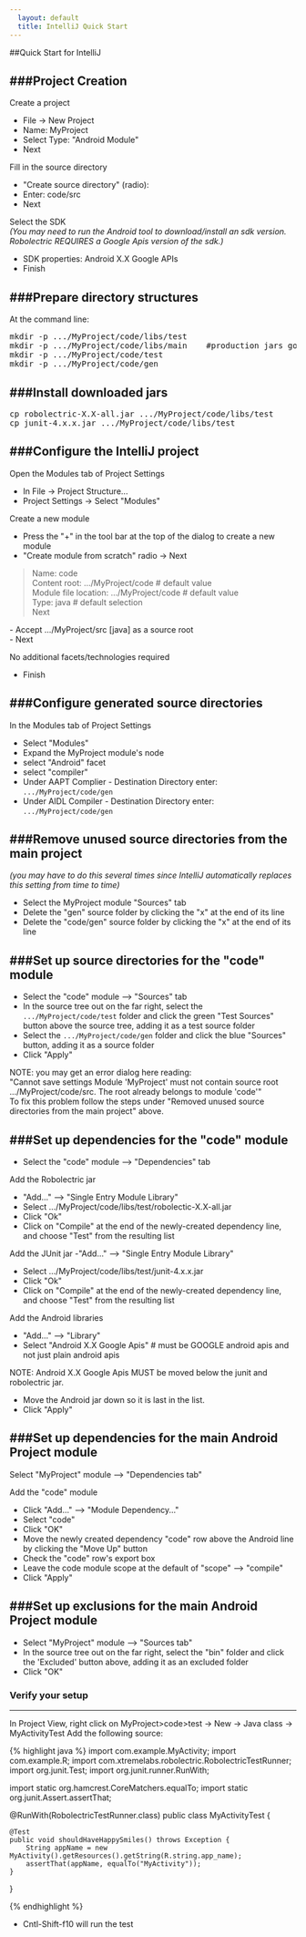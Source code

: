 ```yaml
---
  layout: default
  title: IntelliJ Quick Start
---
```


##Quick Start for IntelliJ

###Project Creation
----------------------
Create a project
- File -> New Project
- Name: MyProject
- Select Type:  "Android Module"
- Next

Fill in the source directory
- "Create source directory" (radio):
- Enter: code/src
- Next

Select the SDK
_<br>(You may need to run the Android tool to download/install an sdk version. Robolectric REQUIRES a Google Apis version of the sdk.)_
- SDK properties: Android X.X Google APIs
- Finish


###Prepare directory structures
------------------------------
At the command line:
<pre>
mkdir -p .../MyProject/code/libs/test
mkdir -p .../MyProject/code/libs/main    #production jars go here e.g. roboguice
mkdir -p .../MyProject/code/test
mkdir -p .../MyProject/code/gen
</pre>

###Install downloaded jars
-------------------------------
<pre>
cp robolectric-X.X-all.jar .../MyProject/code/libs/test
cp junit-4.x.x.jar .../MyProject/code/libs/test
</pre>


###Configure the IntelliJ project
-------------------------------
Open the Modules tab of Project Settings
- In File -> Project Structure...
- Project Settings -> Select "Modules"

Create a new module
- Press the "+" in the tool bar at the top of the dialog to create a new module
- "Create module from scratch" radio -> Next
<blockquote>
	Name: code<br>
	Content root: .../MyProject/code 	# default value<br>
	Module file location: .../MyProject/code  	# default value<br>
	Type: java  	# default selection<br>
	Next<br>
</blockquote>
- Accept .../MyProject/src [java] as a source root<br>
- Next<br>

No additional facets/technologies required

- Finish


###Configure generated source directories
-------------------------
In the Modules tab of Project Settings
- Select "Modules"
- Expand the MyProject module's node
- select "Android" facet
- select "compiler"
- Under AAPT Complier - Destination Directory enter: <code>.../MyProject/code/gen</code>
- Under AIDL Compiler - Destination Directory enter: <code>.../MyProject/code/gen</code>

###Remove unused source directories from the main project
------------------------------
_(you may have to do this several times since IntelliJ
automatically replaces this setting from time to time)_
- Select the MyProject module "Sources" tab
- Delete the "gen" source folder by clicking the "x" at the end of its line
- Delete the "code/gen" source folder by clicking the "x" at the end of its line

###Set up source directories for the "code" module
-------------------------------
- Select the "code" module --> "Sources" tab
- In the source tree out on the far right, select the <code>.../MyProject/code/test</code>
folder and click the green "Test Sources" button above the source tree, adding it as a test source folder
- Select the <code>.../MyProject/code/gen</code> folder and click the blue "Sources" button, adding it as a source folder
- Click "Apply"

NOTE: you may get an error dialog here reading:<br>
"Cannot save settings   Module 'MyProject' must not contain source root .../MyProject/code/src.  The root already
belongs to module 'code'"<br>
To fix this problem follow the steps under "Removed unused source directories from the main project" above.

###Set up dependencies for the "code" module
-------------------------------
- Select the "code" module --> "Dependencies" tab

Add the Robolectric jar
- "Add..." --> "Single Entry Module Library"
- Select .../MyProject/code/libs/test/robolectic-X.X-all.jar
- Click "Ok"
- Click on "Compile" at the end of the newly-created dependency line, and choose "Test" from the resulting list

Add the JUnit jar
-"Add..." --> "Single Entry Module Library"
- Select .../MyProject/code/libs/test/junit-4.x.x.jar
- Click "Ok"
- Click on "Compile" at the end of the newly-created dependency line, and choose "Test" from the resulting list

Add the Android libraries
- "Add..." --> "Library"
- Select "Android X.X Google Apis"  # must be GOOGLE android apis and not just plain android apis

NOTE: Android X.X Google Apis MUST be moved below the junit and robolectric jar.
- Move the Android jar down so it is last in the list.
- Click "Apply"

###Set up dependencies for the main Android Project module
----------------------------
Select "MyProject" module --> "Dependencies tab"

Add the "code" module
- Click "Add..." --> "Module Dependency..."
- Select "code"
- Click "OK"
- Move the newly created dependency "code" row above the Android line by clicking the "Move Up" button
- Check the "code" row's export box
- Leave the code module scope at the default of "scope" --> "compile"
- Click	"Apply"

###Set up exclusions for the main Android Project module
--------------------------------------------------------
- Select "MyProject" module --> "Sources tab"
- In the source tree out on the far right, select the "bin" folder and click the 'Excluded' button above, adding it as an excluded folder
- Click "OK"

### Verify your setup
--------------------------------------------------------------------------------------------
In Project View, right click on MyProject>code>test -> New -> Java class ->  MyActivityTest
Add the following source:

{% highlight java %}
import com.example.MyActivity;
import com.example.R;
import com.xtremelabs.robolectric.RobolectricTestRunner;
import org.junit.Test;
import org.junit.runner.RunWith;

import static org.hamcrest.CoreMatchers.equalTo;
import static org.junit.Assert.assertThat;

@RunWith(RobolectricTestRunner.class)
public class MyActivityTest {

    @Test
    public void shouldHaveHappySmiles() throws Exception {
        String appName = new MyActivity().getResources().getString(R.string.app_name);
        assertThat(appName, equalTo("MyActivity"));
    }
}

{% endhighlight %}

- Cntl-Shift-f10 will run the test
